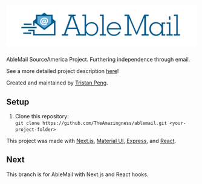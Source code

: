 # ![AbleMail](static/logo-blue.png)
AbleMail SourceAmerica Project. Furthering independence through email.

<!-- Try it out [here](https://theamazingness.github.io/ablemail)! -->

See a more detailed project description [here](http://www.team1540.org/ablemail)!

Created and maintained by [Tristan Peng](https://www.github.com/theamazingness).

## Setup
1. Clone this repository:
<br>`git clone https://github.com/TheAmazingness/ablemail.git <your-project-folder>`

This project was made with [Next.js](https://nextjs.org/), [Material UI](https://material-ui.com), [Express](http://expressjs.com), and [React](https://reactjs.org).

## Next
This branch is for AbleMail with Next.js and React hooks.
